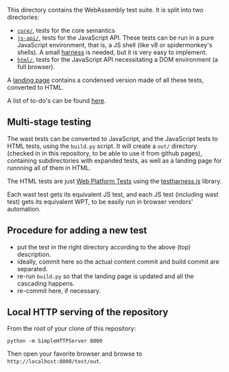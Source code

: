 This directory contains the WebAssembly test suite. It is split into two
directories:

* [`core/`](core/), tests for the core semantics
* [`js-api/`](js-api/), tests for the JavaScript API. These tests can be run in
  a pure JavaScript environment, that is, a JS shell (like v8 or spidermonkey's
  shells). A small [harness](js-api/README.md) is needed, but it is very easy
  to implement.
* [`html/`](html/), tests for the JavaScript API necessitating a DOM
  environment (a full browser).

A [landing page](out/index.html) contains a condensed version made of all
these tests, converted to HTML.

A list of to-do's can be found [here](Todo.md).

## Multi-stage testing

The wast tests can be converted to JavaScript, and the JavaScript tests
to HTML tests, using the `build.py` script. It will create a `out/` directory
(checked in in this repository, to be able to use it from github pages),
containing subdirectories with expanded tests, as well as a landing page for
runnning all of them in HTML.

The HTML tests are just [Web Platform Tests](http://testthewebforward.org)
using the
[testharness.js](http://testthewebforward.org/docs/testharness-library.html)
library.

Each wast test gets its equivalent JS test, and each JS test (including wast
test) gets its equivalent WPT, to be easily run in browser vendors' automation.

## Procedure for adding a new test

- put the test in the right directory according to the above (top) description.
- ideally, commit here so the actual content commit and build commit are
  separated.
- re-run `build.py` so that the landing page is updated and all the cascading
  happens.
- re-commit here, if necessary.

## Local HTTP serving of the repository

From the root of your clone of this repository:

```
python -m SimpleHTTPServer 8000
```

Then open your favorite browser and browse to `http://localhost:8000/test/out`.
